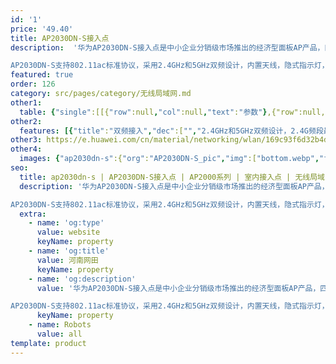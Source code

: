 ```yaml
---
id: '1'
price: '49.40'
title: AP2030DN-S接入点
description:  '华为AP2030DN-S接入点是中小企业分销级市场推出的经济型面板AP产品，匹配国标86mm面板设计，可简单快速的安装在86盒上，适用于酒店、公寓、办公室等场所。

AP2030DN-S支持802.11ac标准协议，采用2.4GHz和5GHz双频设计，内置天线，隐式指示灯，滑动面板，美观大方，是构建室内分布式网络的理想产品。'
featured: true
order: 126
category: src/pages/category/无线局域网.md
other1: 
  table: {"single":[[{"row":null,"col":null,"text":"参数"},{"row":null,"col":null,"text":"AP2030DN-S"}],[{"row":null,"col":null,"text":"尺寸（长×宽×高）"},{"row":null,"col":null,"text":"120mm × 86mm × 26mm"}],[{"row":null,"col":null,"text":"电源输入"},{"row":null,"col":null,"text":"PoE供电：满足802.3af以太网供电标准"}],[{"row":null,"col":null,"text":"最大功耗"},{"row":null,"col":null,"text":"5.1 W\n说明：实际最大功耗遵照不同国家和地区法规而有所不同。\n"}],[{"row":null,"col":null,"text":"工作温度"},{"row":null,"col":null,"text":"0℃～+40℃"}],[{"row":null,"col":null,"text":"天线类型"},{"row":null,"col":null,"text":"内置全向天线"}],[{"row":null,"col":null,"text":"可同时在线的用户数量"},{"row":null,"col":null,"text":"≤64"}],[{"row":null,"col":null,"text":"最大发射功率"},{"row":null,"col":null,"text":"2.4G：21dBm（组合功率）\n5G：20dBm（组合功率）\n说明：实际发射功率遵照不同国家和地区法规而有所不同。AP2030DN-S为86盒结构，支持适合86盒的国家和地区。\n发射功率支持1dB步长调整，可调范围支持从最大发射功率向下调整至1dBm。\n"}],[{"row":null,"col":null,"text":"MIMO:空间流"},{"row":null,"col":null,"text":"2×2:2"}],[{"row":null,"col":null,"text":"无线协议"},{"row":null,"col":null,"text":"802.11a/b/g/n/ac/ac"}],[{"row":null,"col":null,"text":"最高速率"},{"row":null,"col":null,"text":"1.167Gbps"}]]}
other2:
  features: [{"title":"双频接入","dec":["","2.4GHz和5GHz双频设计，2.4G频段最大速率300Mbps，5G频段最大速率867Mbps，整机速率1.167Gbps",""]},{"title":"安装便捷","dec":["","匹配国标86mm面板设计，滑动面板，便于部署",""]},{"title":"灵活管理","dec":["","完善的用户接入控制能力，可根据用户组策略，基于用户实施访问控制",""]}]
other3: https://e.huawei.com/cn/material/networking/wlan/169c93f6d32b4d0eaf1c670bde3d0846
other4:
  images: {"ap2030dn-s":{"org":"AP2030DN-S_pic","img":["bottom.webp","front_left.webp","front_right.webp","front_top.webp","rear_top.webp","right.webp","stand_left.webp","stand_right.webp","top.webp"]}}
seo:
  title: ap2030dn-s | AP2030DN-S接入点 | AP2000系列 | 室内接入点 | 无线局域网 | 企业网络
  description: '华为AP2030DN-S接入点是中小企业分销级市场推出的经济型面板AP产品，匹配国标86mm面板设计，可简单快速的安装在86盒上，适用于酒店、公寓、办公室等场所。

AP2030DN-S支持802.11ac标准协议，采用2.4GHz和5GHz双频设计，内置天线，隐式指示灯，滑动面板，美观大方，是构建室内分布式网络的理想产品。'
  extra:
    - name: 'og:type'
      value: website
      keyName: property
    - name: 'og:title'
      value: 河南网田
      keyName: property
    - name: 'og:description'
      value: '华为AP2030DN-S接入点是中小企业分销级市场推出的经济型面板AP产品，匹配国标86mm面板设计，可简单快速的安装在86盒上，适用于酒店、公寓、办公室等场所。

AP2030DN-S支持802.11ac标准协议，采用2.4GHz和5GHz双频设计，内置天线，隐式指示灯，滑动面板，美观大方，是构建室内分布式网络的理想产品。'
      keyName: property
    - name: Robots
      value: all
template: product
---
```

